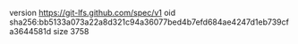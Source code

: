 version https://git-lfs.github.com/spec/v1
oid sha256:bb5133a073a22a8d321c94a36077bed4b7efd684ae4247d1eb739cfa3644581d
size 3758
